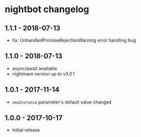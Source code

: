 # nightbot changelog

## 1.1.1 - 2018-07-13
- fix: UnhandledPromiseRejectionWarning error handling bug

## 1.1.0 - 2018-07-13
- async/await available
- nightmare version up to v3.0.1

## 1.0.1 - 2017-11-14
- `newInstance` parameter's default value changed

## 1.0.0 - 2017-10-17
- Initial release